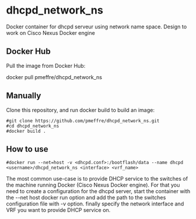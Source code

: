 # dhcpd_network_ns
Docker container for dhcpd serveur using  network name space. Design to work on Cisco Nexus Docker engine

## Docker Hub

Pull the image from Docker Hub:

docker pull pmeffre/dhcpd_network_ns

## Manually

Clone this repository, and run docker build to build an image:

    #git clone https://github.com/pmeffre/dhcpd_network_ns.git
    #cd dhcpd_network_ns
    #docker build .

## How to use

    #docker run --net=host -v <dhcpd.conf>:/bootflash/data --name dhcpd <username>/dhcpd_network_ns <interface> <vrf_name>

The most common use-case is to provide DHCP service to the switches of the machine running Docker (Cisco Nexus Docker engine). For that you need to create a configuration for the dhcpd server, start the container with the --net host docker run option and add the path to the switches configuration file with -v option. finally specify the network interface and VRF you want to provide DHCP service on.
